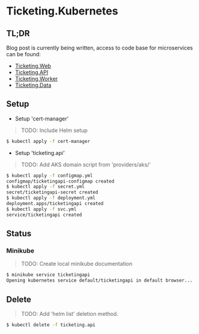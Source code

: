 # Ticketing.Kubernetes

## TL;DR

Blog post is currently being written, access to code base for microservices can be found:

* [Ticketing.Web](https://github.com/denhamparry/ticketing.web)
* [Ticketing.API](https://github.com/denhamparry/ticketing.api)
* [Ticketing.Worker](https://github.com/denhamparry/ticketing.worker)
* [Ticketing.Data](https://github.com/denhamparry/ticketing.data)

## Setup

* Setup 'cert-manager'

> TODO: Include Helm setup

```bash
$ kubectl apply -f cert-manager
```

* Setup 'ticketing.api'

> TODO: Add AKS domain script from 'providers/aks/'

```bash
$ kubectl apply -f configmap.yml
configmap/ticketingapi-configmap created
$ kubectl apply -f secret.yml
secret/ticketingapi-secret created
$ kubectl apply -f deployment.yml
deployment.apps/ticketingapi created
$ kubectl apply -f svc.yml
service/ticketingapi created
```

## Status

### Minikube

> TODO: Create local minikube documentation

```bash
$ minikube service ticketingapi
Opening kubernetes service default/ticketingapi in default browser...
```

## Delete

> TODO: Add 'helm list' deletion method.

```bash
$ kubectl delete -f ticketing.api
```
